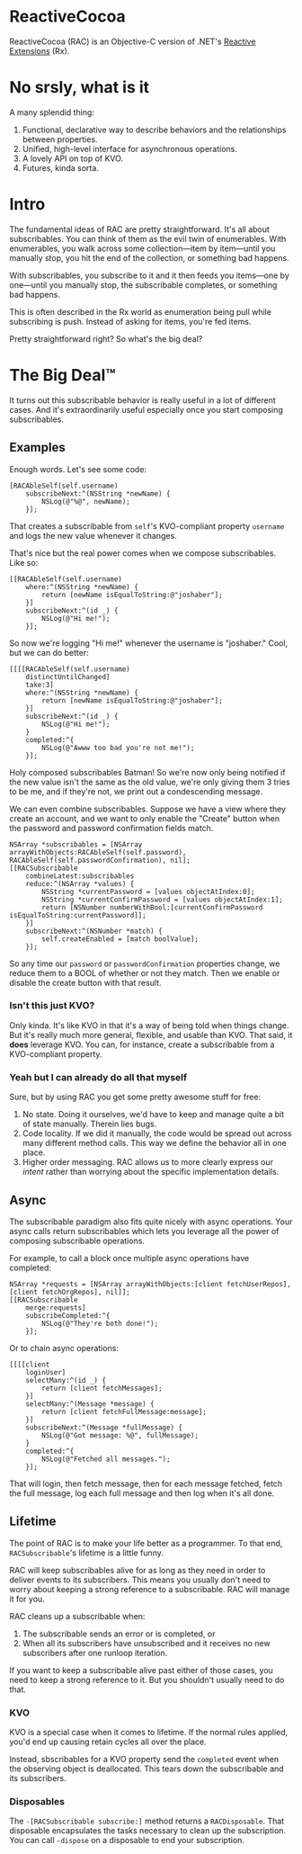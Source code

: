 # ReactiveCocoa
ReactiveCocoa (RAC) is an Objective-C version of .NET's [Reactive Extensions](http://msdn.microsoft.com/en-us/data/gg577609) (Rx).

# No srsly, what is it
A many splendid thing:

1. Functional, declarative way to describe behaviors and the relationships between properties.
1. Unified, high-level interface for asynchronous operations.
1. A lovely API on top of KVO.
1. Futures, kinda sorta.

# Intro
The fundamental ideas of RAC are pretty straightforward. It's all about subscribables. You can think of them as the evil twin of enumerables. With enumerables, you walk across some collection—item by item—until you manually stop, you hit the end of the collection, or something bad happens.

With subscribables, you subscribe to it and it then feeds you items—one by one—until you manually stop, the subscribable completes, or something bad happens.

This is often described in the Rx world as enumeration being pull while subscribing is push. Instead of asking for items, you're fed items.

Pretty straightforward right? So what's the big deal?

# The Big Deal™
It turns out this subscribable behavior is really useful in a lot of different cases. And it's extraordinarily useful especially once you start composing subscribables.

## Examples
Enough words. Let's see some code:

```obj-c
[RACAbleSelf(self.username) 
	subscribeNext:^(NSString *newName) {
		NSLog(@"%@", newName);
	}];
```

That creates a subscribable from `self`'s KVO-compliant property `username` and logs the new value whenever it changes.

That's nice but the real power comes when we compose subscribables. Like so:

```obj-c
[[RACAbleSelf(self.username) 
	where:^(NSString *newName) {
		return [newName isEqualToString:@"joshaber"];
	}] 
	subscribeNext:^(id _) {
		NSLog(@"Hi me!");
	}];
```

So now we're logging "Hi me!" whenever the username is "joshaber." Cool, but we can do better:

```obj-c
[[[[RACAbleSelf(self.username) 
	distinctUntilChanged] 
	take:3] 
	where:^(NSString *newName) {
		return [newName isEqualToString:@"joshaber"];
	}] 
	subscribeNext:^(id _) {
		NSLog(@"Hi me!");
	} 
	completed:^{
		NSLog(@"Awww too bad you're not me!");
	}];
```

Holy composed subscribables Batman! So we're now only being notified if the new value isn't the same as the old value, we're only giving them 3 tries to be me, and if they're not, we print out a condescending message.

We can even combine subscribables. Suppose we have a view where they create an account, and we want to only enable the "Create" button when the password and password confirmation fields match.

```obj-c
NSArray *subscribables = [NSArray arrayWithObjects:RACAbleSelf(self.password), RACAbleSelf(self.passwordConfirmation), nil];
[[RACSubscribable 
	combineLatest:subscribables 
	reduce:^(NSArray *values) {
		NSString *currentPassword = [values objectAtIndex:0];
		NSString *currentConfirmPassword = [values objectAtIndex:1];
		return [NSNumber numberWithBool:[currentConfirmPassword isEqualToString:currentPassword]];
	}] 
	subscribeNext:^(NSNumber *match) {
		self.createEnabled = [match boolValue];
	}];
```

So any time our `password` or `passwordConfirmation` properties change, we reduce them to a BOOL of whether or not they match. Then we enable or disable the create button with that result.

### Isn't this just KVO?
Only kinda. It's like KVO in that it's a way of being told when things change. But it's really much more general, flexible, and usable than KVO. That said, it **does** leverage KVO. You can, for instance, create a subscribable from a KVO-compliant property.

### Yeah but I can already do all that myself
Sure, but by using RAC you get some pretty awesome stuff for free:

1. No state. Doing it ourselves, we'd have to keep and manage quite a bit of state manually. Therein lies bugs.
1. Code locality. If we did it manually, the code would be spread out across many different method calls. This way we define the behavior all in one place.
1. Higher order messaging. RAC allows us to more clearly express our _intent_ rather than worrying about the specific implementation details.

## Async
The subscribable paradigm also fits quite nicely with async operations. Your async calls return subscribables which lets you leverage all the power of composing subscribable operations.

For example, to call a block once multiple async operations have completed:

``` obj-c
NSArray *requests = [NSArray arrayWithObjects:[client fetchUserRepos], [client fetchOrgRepos], nil]];
[[RACSubscribable 
	merge:requests] 
	subscribeCompleted:^{
		NSLog(@"They're both done!");
	}];
```

Or to chain async operations:

``` obj-c
[[[[client 
	loginUser] 
	selectMany:^(id _) {
		return [client fetchMessages];
	}]
	selectMany:^(Message *message) {
		return [client fetchFullMessage:message];
	}]
	subscribeNext:^(Message *fullMessage) {
		NSLog(@"Got message: %@", fullMessage);
	} 
	completed:^{
		NSLog(@"Fetched all messages.");
	}];
```

That will login, then fetch message, then for each message fetched, fetch the full message, log each full message and then log when it's all done.

## Lifetime
The point of RAC is to make your life better as a programmer. To that end, `RACSubscribable`'s lifetime is a little funny.

RAC will keep subscribables alive for as long as they need in order to deliver events to its subscribers. This means you usually don't need to worry about keeping a strong reference to a subscribable. RAC will manage it for you.

RAC cleans up a subscribable when:

1. The subscribable sends an error or is completed, or
1. When all its subscribers have unsubscribed and it receives no new subscribers after one runloop iteration.

If you want to keep a subscribable alive past either of those cases, you need to keep a strong reference to it. But you shouldn't usually need to do that.

### KVO
KVO is a special case when it comes to lifetime. If the normal rules applied, you'd end up causing retain cycles all over the place.

Instead, sbscribables for a KVO property send the `completed` event when the observing object is deallocated. This tears down the subscribable and its subscribers.

### Disposables
The `-[RACSubscribable subscribe:]` method returns a `RACDisposable`. That disposable encapsulates the tasks necessary to clean up the subscription. You can call `-dispose` on a disposable to end your subscription.